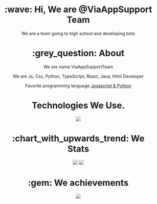 <div align="center">
<h1> :wave: Hi, We are @ViaAppSupport Team </h1>
<p> We are a team going to high school and developing bots </p>
  
<h1> :grey_question: About </h1>
  <p>  We are name ViaAppSupportTeam </p>
  <p>  We are Js, Css, Python, TypeScript, React, Java, Html Developer </p>
  <p>  Favorite programming language <a href="https://tr.wikipedia.org/wiki/JavaScript"> Javascript & <a href="https://tr.wikipedia.org/wiki/Python"> Python </a> </p>


<h1> Technologies We Use. </h1>
<img src="https://skillicons.dev/icons?i=js,ts,py,cs,react,nodejs,mongodb,html,css,vscode,discord,atom,sublimetext&theme=dark" />

<h1> :chart_with_upwards_trend: We Stats </h1>
<img src="https://github-readme-stats.vercel.app/api?username=ViaAppSupport&show_icons=true&theme=white" /> <img src="https://luppufy.onrender.com/996413007116640327">

<h1> :gem: We achievements </h1>
<img src="https://github-profile-trophy.vercel.app/?username=ViaAppSupport&theme=onewhite" />
